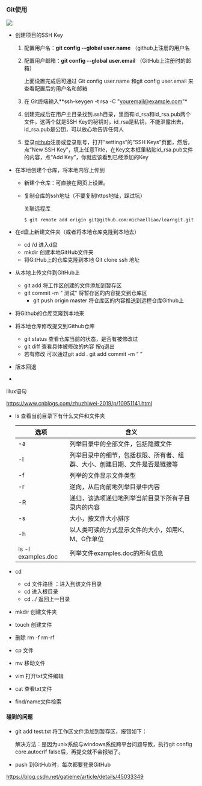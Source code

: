 ### Git使用

![](d:\Users\Desktop\2018122323213594.png)

* 创建项目的SSH Key

  1. 配置用户名：**git config --global user.name**  （github上注册的用户名

  2. 配置用户邮箱：**git config --global user.email**  （GitHub上注册时的邮箱）

     上面设置完成后可通过 Git config user.name  和git config user.email 来查看配置后的用户名和邮箱

  3. 在 Git终端输入**ssh-keygen -t rsa -C "youremail@example.com"*

  4. 创建完成后在用户主目录找到.ssh目录，里面有id_rsa和id_rsa.pub两个文件，这两个就是SSH Key的秘钥对，id_rsa是私钥，不能泄露出去，id_rsa.pub是公钥，可以放心地告诉任何人

  5. 登录[github](https://github.com/)注册或登录账号，打开“settings”的“SSH Keys”页面，然后，点“New SSH Key”，填上任意Title，在Key文本框里粘贴id_rsa.pub文件的内容，点“Add Key”，你就应该看到已经添加的Key

* 在本地创建个仓库，将本地内容上传到

  * 新建个仓库：可直接在网页上设置。

  * 复制仓库的ssh地址（不要复制https地址，踩过坑）

    关联远程库

    ```git
    $ git remote add origin git@github.com:michaelliao/learngit.git
    ```
  
* 在d盘上新建文件夹（或者将本地仓库克隆到本地去）
    * cd /d  进入d盘
    * mkdir 创建本地GitHub文件夹
    * 将GitHub上的仓库克隆到本地 Git clone ssh 地址
  
* 从本地上传文件到GitHub上
    * git add    将工作区创建的文件添加到暂存区
  * git commit  -m " 测试"   将暂存区的内容提交到仓库区
    * git push origin master  将仓库区的内容推送到远程仓库Github上

    

* 将Github的仓库克隆到本地来
* 将本地仓库修改提交到Github仓库
  * git status    查看仓库当前的状态，是否有被修改过
  * git diff   查看具体被修改的内容  按q退出
  * 若有修改 可以通过git add .      git  add   commit  -m  “ ”

*  版本回退
* 



lilux语句

https://www.cnblogs.com/zhuzhiwei-2019/p/10951141.html

* ls   查看当前目录下有什么文件和文件夹

  | 选项               | 含义                                                         |
  | ------------------ | ------------------------------------------------------------ |
  | -a                 | 列举目录中的全部文件，包括隐藏文件                           |
  | -l                 | 列举目录中的细节，包括权限、所有者、组群、大小、创建日期、文件是否是链接等 |
  | -f                 | 列举的文件显示文件类型                                       |
  | -r                 | 逆向，从后向前地列举目录中内容                               |
  | -R                 | 递归，该选项递归地列举当前目录下所有子目录内的内容           |
  | -s                 | 大小，按文件大小排序                                         |
  | -h                 | 以人类可读的方式显示文件的大小，如用K、M、G作单位            |
  | ls -l examples.doc | 列举文件examples.doc的所有信息                               |

* cd   

  * cd  文件路径  ：进入到该文件目录
  * cd   进入根目录
  * cd ../    返回上一目录

* mkdir    创建文件夹

* touch  创建文件

* 删除   rm -f    rm-rf

* cp 文件

* mv 移动文件

* vim 打开txt文件编辑

* cat 查看txt文件

* find/name文件检索

  















#### 碰到的问题



* git add test.txt 将工作区文件添加到暂存区，报错如下：

  解决方法：是因为unix系统与windows系统跨平台问题导致，执行git config core.autocrlf false后，再提交就不会报错了。

* push 到GitHub时，每次都要登录GitHub

https://blog.csdn.net/gatieme/article/details/45033349





